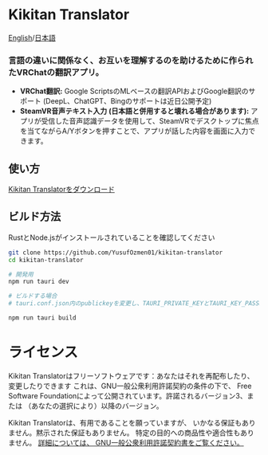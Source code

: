 # Kikitan Translator
[English](https://github.com/YusufOzmen01/kikitan-translator/README.md)/[日本語](https://github.com/YusufOzmen01/kikitan-translator/README_jp.md)

### 言語の違いに関係なく、お互いを理解するのを助けるために作られたVRChatの翻訳アプリ。

- **VRChat翻訳:** Google ScriptsのMLベースの翻訳APIおよびGoogle翻訳のサポート (DeepL、ChatGPT、Bingのサポートは近日公開予定)
- **SteamVR音声テキスト入力 (日本語と併用すると壊れる場合があります):** アプリが受信した音声認識データを使用して、SteamVRでデスクトップに焦点を当てながらA/Yボタンを押すことで、アプリが話した内容を画面に入力できます。

## 使い方
[Kikitan Translatorをダウンロード](https://github.com/YusufOzmen01/kikitan-translator/releases)

## ビルド方法

RustとNode.jsがインストールされていることを確認してください

```sh
git clone https://github.com/YusufOzmen01/kikitan-translator
cd kikitan-translator

# 開発用
npm run tauri dev

# ビルドする場合
# tauri.conf.json内のpublickeyを変更し、TAURI_PRIVATE_KEYとTAURI_KEY_PASSWORD環境変数を割り当てることを確認してください（これらの生成方法についてはtauriのwikiを参照してください）

npm run tauri build
```

# ライセンス

Kikitan Translatorはフリーソフトウェアです：あなたはそれを再配布したり、変更したりできます
これは、GNU一般公衆利用許諾契約の条件の下で、
Free Software Foundationによって公開されています。許諾されるバージョン3、または
（あなたの選択により）以降のバージョン。

Kikitan Translatorは、有用であることを願っていますが、
いかなる保証もありません。黙示された保証もありません。
特定の目的への商品性や適合性もありません。 [詳細については、
GNU一般公衆利用許諾契約書をご覧ください。](https://www.gnu.org/licenses/gpl-3.0.en.html)